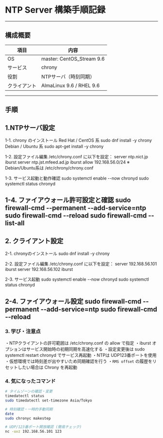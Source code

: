 # NTP Server 構築手順記録
---
## 構成概要
| 項目 | 内容 |
|------|------|
| OS | master: CentOS\_Stream 9.6 | slave: Ubuntu 24.04 |
| サービス | chrony |
| 役割 | NTPサーバ（時刻同期） |
| クライアント | AlmaLinux 9.6 / RHEL 9.6 |
---

## 手順
## 1.NTPサーバ設定
1-1. chrony のインストール
Red Hat / CentOS 系
sudo dnf install -y chrony
Debian / Ubuntu 系
sudo apt-get install -y chrony

1-2. 設定ファイル編集
/etc/chrony.conf に以下を設定：
server ntp.nict.jp iburst
server ntp.jst.mfeed.ad.jp iburst
allow 192.168.56.0/24
※ Debian/Ubuntu系は /etc/chrony/chrony.conf

1-3. サービス起動と動作確認
sudo systemctl enable --now chronyd
sudo systemctl status chronyd

1-4. ファイアウォール許可設定と確認
sudo firewall-cmd --permanent --add-service=ntp
sudo firewall-cmd --reload
sudo firewall-cmd --list-all
---

## 2. クライアント設定
2-1. chronyのインストール
sudo dnf install -y chrony

2-2. 設定ファイル編集
/etc/chrony.conf に以下を設定：
server 192.168.56.101 iburst
server 192.168.56.102 iburst

2-3. サービス起動
sudo systemctl enable --now chronyd
sudo systemctl status chronyd

2-4. ファイアウォール設定
sudo firewall-cmd --permanent --add-service=ntp
sudo firewall-cmd --reload
---

### 3. 学び・注意点
・NTPクライアントの許可範囲は /etc/chrony.conf の allow で指定
・iburst オプションはサービス開始時の初期同期を高速化する
・設定変更後は sudo systemctl restart chronyd でサービス再起動
・NTPは UDP123番ポートを使用
・仮想環境では時刻差が出やすいため同期確認を行う
・`RMS offset` の履歴をリセットしたい場合は Chrony を再起動

### 4. 気になったコマンド
```bash
# タイムゾーンの確認・変更
timedatectl status
sudo timedatectl set-timezone Asia/Tokyo

# 時刻確認・一時的手動同期
date
sudo chronyc makestep

# UDP/123番ポート開放確認 (簡易チェック)
nc -uvz 192.168.56.101 123